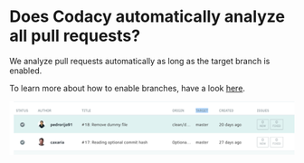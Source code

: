 # Does Codacy automatically analyze all pull requests?

We analyze pull requests automatically as long as the target branch is enabled.

To learn more about how to enable branches, have a look [here](/hc/en-us/articles/207280019-Managing-Branches).

![](/images/Screen_Shot_2016-12-06_at_17.37.13.png)

